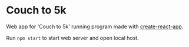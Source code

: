 # Couch to 5k
Web app for 'Couch to 5k' running program made with [create-react-app](https://github.com/facebookincubator/create-react-app).

Run `npm start` to start web server and open local host.
